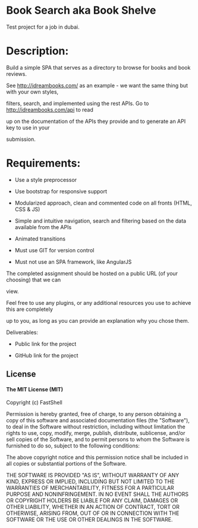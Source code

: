 # Book Search aka Book Shelve


Test project for a job in dubai.

# Description:

Build a simple SPA that serves as a directory to browse for books and book reviews.

See http://idreambooks.com/ as an example - we want the same thing but with your own styles,

filters, search, and implemented using the rest APIs. Go to http://idreambooks.com/api to read

up on the documentation of the APIs they provide and to generate an API key to use in your

submission.

# Requirements:

- Use a style preprocessor

- Use bootstrap for responsive support

- Modularized approach, clean and commented code on all fronts (HTML, CSS & JS)

- Simple and intuitive navigation, search and filtering based on the data available from the APIs

- Animated transitions

- Must use GIT for version control

- Must not use an SPA framework, like AngularJS

The completed assignment should be hosted on a public URL (of your choosing) that we can

view.

Feel free to use any plugins, or any additional resources you use to achieve this are completely

up to you, as long as you can provide an explanation why you chose them.

Deliverables:

- Public link for the project

- GitHub link for the project



## License

#### The MIT License (MIT)

Copyright (c) FastShell

Permission is hereby granted, free of charge, to any person obtaining a copy of
this software and associated documentation files (the "Software"), to deal in
the Software without restriction, including without limitation the rights to
use, copy, modify, merge, publish, distribute, sublicense, and/or sell copies
of the Software, and to permit persons to whom the Software is furnished to do
so, subject to the following conditions:

The above copyright notice and this permission notice shall be included in all
copies or substantial portions of the Software.

THE SOFTWARE IS PROVIDED "AS IS", WITHOUT WARRANTY OF ANY KIND, EXPRESS OR
IMPLIED, INCLUDING BUT NOT LIMITED TO THE WARRANTIES OF MERCHANTABILITY,
FITNESS FOR A PARTICULAR PURPOSE AND NONINFRINGEMENT. IN NO EVENT SHALL THE
AUTHORS OR COPYRIGHT HOLDERS BE LIABLE FOR ANY CLAIM, DAMAGES OR OTHER
LIABILITY, WHETHER IN AN ACTION OF CONTRACT, TORT OR OTHERWISE, ARISING FROM,
OUT OF OR IN CONNECTION WITH THE SOFTWARE OR THE USE OR OTHER DEALINGS IN THE
SOFTWARE.
